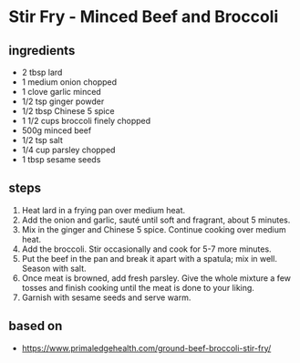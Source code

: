 # Stir Fry - Minced Beef and Broccoli

## ingredients

- 2 tbsp lard
- 1 medium onion chopped
- 1 clove garlic minced
- 1/2 tsp ginger powder
- 1/2 tbsp Chinese 5 spice
- 1 1/2 cups broccoli finely chopped
- 500g minced beef
- 1/2 tsp salt
- 1/4 cup parsley chopped
- 1 tbsp sesame seeds

## steps

1. Heat lard in a frying pan over medium heat.
2. Add the onion and garlic, sauté until soft and fragrant, about 5 minutes.
3. Mix in the ginger and Chinese 5 spice. Continue cooking over medium heat.
4. Add the broccoli. Stir occasionally and cook for 5-7 more minutes.
5. Put the beef in the pan and break it apart with a spatula; mix in well. Season with salt.
6. Once meat is browned, add fresh parsley. Give the whole mixture a few tosses and finish cooking until the meat is done to your liking.
7. Garnish with sesame seeds and serve warm.

## based on

- https://www.primaledgehealth.com/ground-beef-broccoli-stir-fry/
